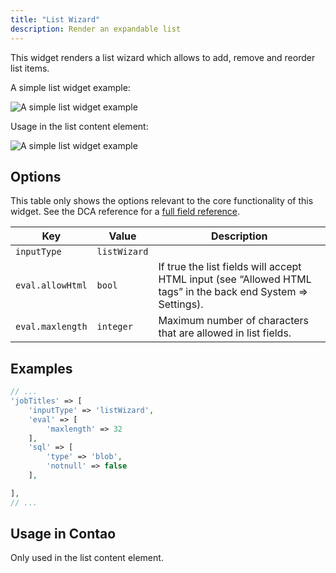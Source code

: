 ```yaml
---
title: "List Wizard"
description: Render an expandable list
---
```


This widget renders a list wizard which allows to add, remove and reorder list items.

A simple list widget example:

![A simple list widget example](../images/list-wizard-simple.png?classes=shadow)

Usage in the list content element: 


![A simple list widget example](../images/list-wizard-ce.png?classes=shadow)

## Options

This table only shows the options relevant to the core functionality of this widget. See the DCA reference for a [full field reference](../../dca/fields).

| Key   | Value | Description
| ----- | ----- | --------------- |
| `inputType` | `listWizard` | |
| `eval.allowHtml` | `bool` | If true the list fields will accept HTML input (see “Allowed HTML tags” in the back end System => Settings). |
| `eval.maxlength` | `integer` | Maximum number of characters that are allowed in list fields. |


## Examples

```php
// ...
'jobTitles' => [
    'inputType' => 'listWizard',
    'eval' => [
        'maxlength' => 32
    ],
    'sql' => [
        'type' => 'blob',
        'notnull' => false
    ],

],
// ...
```

## Usage in Contao

Only used in the list content element.